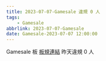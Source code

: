 ```yaml
---
title: 2023-07-07-Gamesale 違規 0 人
tags:
    - Gamesale
abbrlink: 2023-07-07-Gamesale
date: Gamesale-2023-07-07 12:00:00
---
```

Gamesale 板 [板規連結](https://www.ptt.cc/bbs/Gossiping/M.1637425085.A.07D.html)
昨天違規 0 人
